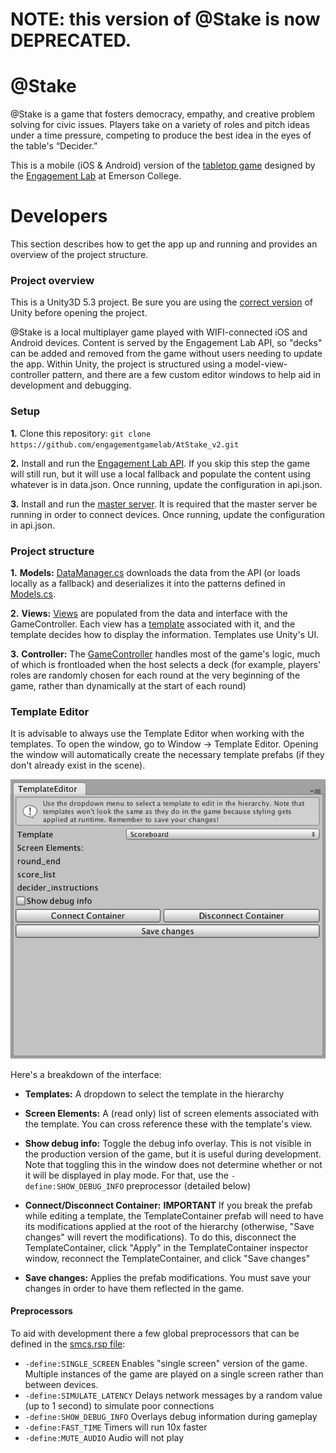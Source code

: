 # NOTE: this version of @Stake is now DEPRECATED.

@Stake
=======

@Stake is a game that fosters democracy, empathy, and creative problem solving for civic issues. Players take on a variety of roles and pitch ideas under a time pressure, competing to produce the best idea in the eyes of the table's “Decider.” 

This is a mobile (iOS & Android) version of the [tabletop game](https://elab.emerson.edu/projects/participation-and-engagement/atstake/) designed by the [Engagement Lab](http://elab.emerson.edu/) at Emerson College.

# Developers

This section describes how to get the app up and running and provides an overview of the project structure.

### Project overview
This is a Unity3D 5.3 project. Be sure you are using the [correct version](http://unity3d.com/unity/whats-new/unity-5.3.3) of Unity before opening the project.

@Stake is a local multiplayer game played with WIFI-connected iOS and Android devices. Content is served by the Engagement Lab API, so "decks" can be added and removed from the game without users needing to update the app. Within Unity, the project is structured using a model-view-controller pattern, and there are a few custom editor windows to help aid in development and debugging.

### Setup
**1.** Clone this repository: `git clone https://github.com/engagementgamelab/AtStake_v2.git`

**2.** Install and run the [Engagement Lab API](https://github.com/engagementgamelab/EL-API). If you skip this step the game will still run, but it will use a local fallback and populate the content using whatever is in data.json. Once running, update the configuration in api.json.

**3.** Install and run the [master server](https://github.com/engagementgamelab/master-server). It is required that the master server be running in order to connect devices. Once running, update the configuration in api.json.

### Project structure
**1.** **Models:** [DataManager.cs](https://github.com/engagementgamelab/AtStake_v2/blob/master/Assets/Scripts/Utilities/DataManager.cs) downloads the data from the API (or loads locally as a fallback) and deserializes it into the patterns defined in [Models.cs](https://github.com/engagementgamelab/AtStake_v2/blob/master/Assets/Scripts/Data/Models.cs).

**2.** **Views:** [Views](https://github.com/engagementgamelab/AtStake_v2/tree/master/Assets/Scripts/Screen/Views) are populated from the data and interface with the GameController. Each view has a [template](https://github.com/engagementgamelab/AtStake_v2/tree/master/Assets/Scripts/Screen/Templates) associated with it, and the template decides how to display the information. Templates use Unity's UI.

**3.** **Controller:** The [GameController](https://github.com/engagementgamelab/AtStake_v2/blob/master/Assets/Scripts/Data/GameController.cs) handles most of the game's logic, much of which is frontloaded when the host selects a deck (for example, players' roles are randomly chosen for each round at the very beginning of the game, rather than dynamically at the start of each round)

### Template Editor

It is advisable to always use the Template Editor when working with the templates. To open the window, go to Window -> Template Editor. Opening the window will automatically create the necessary template prefabs (if they don't already exist in the scene).

![Editor Window](https://github.com/engagementgamelab/AtStake_v2/raw/master/docs/template_editor.png "Editor Window")

Here's a breakdown of the interface:
* **Templates:** A dropdown to select the template in the hierarchy

* **Screen Elements:** A (read only) list of screen elements associated with the template. You can cross reference these with the template's view.

* **Show debug info:** Toggle the debug info overlay. This is not visible in the production version of the game, but it is useful during development. Note that toggling this in the window does not determine whether or not it will be displayed in play mode. For that, use the `-define:SHOW_DEBUG_INFO` preprocessor (detailed below)

* **Connect/Disconnect Container:** **IMPORTANT** If you break the prefab while editing a template, the TemplateContainer prefab will need to have its modifications applied at the root of the hierarchy (otherwise, "Save changes" will revert the modifications). To do this, disconnect the TemplateContainer, click "Apply" in the TemplateContainer inspector window, reconnect the TemplateContainer, and click "Save changes"

* **Save changes:** Applies the prefab modifications. You must save your changes in order to have them reflected in the game.

#### Preprocessors
To aid with development there a few global preprocessors that can be defined in the [smcs.rsp file](https://github.com/engagementgamelab/AtStake_v2/blob/master/Assets/smcs.rsp):
* `-define:SINGLE_SCREEN` Enables "single screen" version of the game. Multiple instances of the game are played on a single screen rather than between devices.
* `-define:SIMULATE_LATENCY` Delays network messages by a random value (up to 1 second) to simulate poor connections
* `-define:SHOW_DEBUG_INFO` Overlays debug information during gameplay
* `-define:FAST_TIME` Timers will run 10x faster
* `-define:MUTE_AUDIO` Audio will not play
